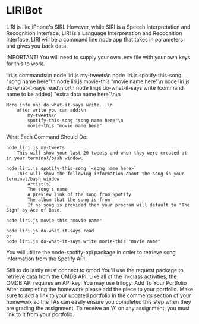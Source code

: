 # LIRIBot
LIRI is like iPhone's SIRI. However, while SIRI is a Speech Interpretation and Recognition Interface, LIRI is a Language Interpretation and Recognition Interface. LIRI will be a command line node app that takes in parameters and gives you back data.

IMPORTANT!
You will need to supply your own .env file with your own keys for this to work.

liri.js  commands:\n
   node liri.js my-tweets\n
    node liri.js spotify-this-song "song name here"\n
    node liri.js movie-this "movie name here"\n
    node liri.js do-what-it-says read\n
    or\n
    node liri.js do-what-it-says write (command name to be added) "extra data name here"\n\n

    More info on: do-what-it-says write...\n
        after write you can add:\n
            my-tweets\n
            spotify-this-song "song name here"\n
            movie-this "movie name here"
   


What Each Command Should Do:

    node liri.js my-tweets
        This will show your last 20 tweets and when they were created at in your terminal/bash window.

    node liri.js spotify-this-song `<song name here>`
        This will show the following information about the song in your terminal/bash window
            Artist(s)
            The song's name
            A preview link of the song from Spotify
            The album that the song is from
            If no song is provided then your program will default to "The Sign" by Ace of Base.

    node liri.js movie-this "movie name"

    node liri.js do-what-it-says read
    or
    node liri.js do-what-it-says write movie-this "movie name"



            
You will utilize the node-spotify-api package in order to retrieve song information from the Spotify API.

Still to do
lastly must connect to ombd
You'll use the request package to retrieve data from the OMDB API. Like all of the in-class activities, the OMDB API requires an API key. You may use trilogy.
Add To Your Portfolio
After completing the homework please add the piece to your portfolio. Make sure to add a link to your updated portfolio in the comments section of your homework so the TAs can easily ensure you completed this step when they are grading the assignment. To receive an 'A' on any assignment, you must link to it from your portfolio.
